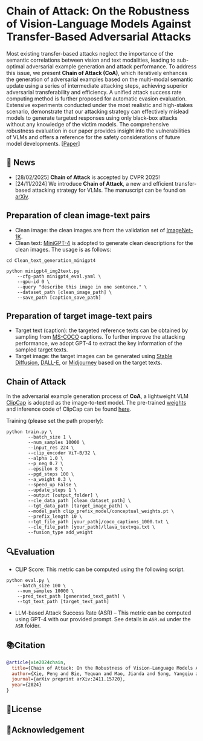 # Chain of Attack: On the Robustness of Vision-Language Models Against Transfer-Based Adversarial Attacks

Most existing transfer-based attacks neglect the importance of the semantic correlations between vision and text modalities, leading to sub-optimal adversarial example generation and attack performance. To address this issue, we present **Chain of Attack (CoA)**, which iteratively enhances the generation of adversarial examples based on the multi-modal semantic update using a series of intermediate attacking steps, achieving superior adversarial transferability and efficiency. A unified attack success rate computing method is further proposed for automatic evasion evaluation. Extensive experiments conducted under the most realistic and high-stakes scenario, demonstrate that our attacking strategy can effectively mislead models to generate targeted responses using only black-box attacks without any knowledge of the victim models. The comprehensive robustness evaluation in our paper provides insight into the vulnerabilities of VLMs and offers a reference for the safety considerations of future model developments. [[Paper](https://arxiv.org/pdf/2411.15720)]


## 🚀 News
- [28/02/2025] **Chain of Attack** is accepted by CVPR 2025!
- [24/11/2024] We introduce **Chain of Attack**, a new and efficient transfer-based attacking strategy for VLMs. The manuscript can be found on [arXiv](https://arxiv.org/pdf/2411.15720).

## Preparation of clean image-text pairs
- Clean image: the clean images are from the validation set of [ImageNet-1K](https://www.image-net.org/).
- Clean text: [MiniGPT-4](https://github.com/Vision-CAIR/MiniGPT-4) is adopted to generate clean descriptions for the clean images. The usage is as follows:
```
cd Clean_text_generation_minigpt4

python minigpt4_img2text.py
    --cfg-path minigpt4_eval.yaml \
    --gpu-id 0 \
    --query "describe this image in one sentence." \
    --dataset_path [clean_image_path] \
    --save_path [caption_save_path]
```


## Preparation of target image-text pairs
- Target text (caption): the targeted reference texts can be obtained by sampling from [MS-COCO](https://cocodataset.org/) captions. To further improve the attacking performance, we adopt GPT-4 to extract the key information of the sampled target texts.
- Target image: the target images can be generated using [Stable Diffusion](https://github.com/CompVis/stable-diffusion), [DALL-E](https://arxiv.org/pdf/2102.12092), or [Midjourney](https://www.midjourney.com/) based on the target texts.

## Chain of Attack
In the adversarial example generation process of **CoA**, a lightweight VLM [ClipCap](https://arxiv.org/pdf/2111.09734) is adopted as the image-to-text model. The pre-trained [weights](https://drive.google.com/file/d/14pXWwB4Zm82rsDdvbGguLfx9F8aM7ovT/view?usp=sharing) and inference code of ClipCap can be found [here](https://github.com/rmokady/CLIP_prefix_caption).

Training (please set the path properly):
```
python train.py \
        --batch_size 1 \
        --num_samples 10000 \
        --input_res 224 \
        --clip_encoder ViT-B/32 \
        --alpha 1.0 \
        --p_neg 0.7 \
        --epsilon 8 \
        --pgd_steps 100 \
        --a_weight 0.3 \
        --speed_up False \
        --update_steps 1 \
        --output [output_folder] \
        --cle_data_path [clean_dataset_path] \
        --tgt_data_path [target_image_path] \
        --model_path clip_prefix_model/conceptual_weights.pt \
        --prefix_length 10 \
        --tgt_file_path [your_path]/coco_captions_1000.txt \
        --cle_file_path [your_path]/llava_textvqa.txt \
        --fusion_type add_weight
```

## 🔍Evaluation

- CLIP Score: This metric can be computed using the following script.
```
python eval.py \
    --batch_size 100 \
    --num_samples 10000 \
    --pred_text_path [generated_text_path] \
    --tgt_text_path [target_text_path]
```
- LLM-based Attack Success Rate (ASR) – This metric can be computed using GPT-4 with our provided prompt. See details in `ASR.md` under the `ASR` folder.

  
## 📚Citation
```bibtex
@article{xie2024chain,
  title={Chain of Attack: On the Robustness of Vision-Language Models Against Transfer-Based Adversarial Attacks},
  author={Xie, Peng and Bie, Yequan and Mao, Jianda and Song, Yangqiu and Wang, Yang and Chen, Hao and Chen, Kani},
  journal={arXiv preprint arXiv:2411.15720},
  year={2024}
}
```

## 📄License

## 🙏Acknowledgement
